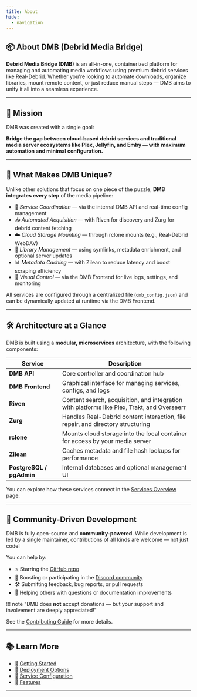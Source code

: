 ```yaml
---
title: About
hide:
  - navigation
---
```


## 📦 About DMB (Debrid Media Bridge)

**Debrid Media Bridge (DMB)** is an all-in-one, containerized platform for managing and automating media workflows using premium debrid services like Real-Debrid. Whether you're looking to automate downloads, organize libraries, mount remote content, or just reduce manual steps — DMB aims to unify it all into a seamless experience.

---

## 🎯 Mission

DMB was created with a single goal:

**Bridge the gap between cloud-based debrid services and traditional media server ecosystems like Plex, Jellyfin, and Emby — with maximum automation and minimal configuration.**

---

## 🧩 What Makes DMB Unique?

Unlike other solutions that focus on one piece of the puzzle, **DMB integrates every step** of the media pipeline:

- 🔌 *Service Coordination* — via the internal DMB API and real-time config management  
- 📥 *Automated Acquisition* — with Riven for discovery and Zurg for debrid content fetching  
- ☁️ *Cloud Storage Mounting* — through rclone mounts (e.g., Real-Debrid WebDAV)  
- 🔁 *Library Management* — using symlinks, metadata enrichment, and optional server updates  
- 📊 *Metadata Caching* — with Zilean to reduce latency and boost scraping efficiency  
- 🧠 *Visual Control* — via the DMB Frontend for live logs, settings, and monitoring

All services are configured through a centralized file (`dmb_config.json`) and can be dynamically updated at runtime via the DMB Frontend.

---

## 🛠️ Architecture at a Glance

DMB is built using a **modular, microservices** architecture, with the following components:

| Service          | Description |
|------------------|-------------|
| **DMB API**       | Core controller and coordination hub |
| **DMB Frontend**  | Graphical interface for managing services, configs, and logs |
| **Riven**         | Content search, acquisition, and integration with platforms like Plex, Trakt, and Overseerr |
| **Zurg**          | Handles Real-Debrid content interaction, file repair, and directory structuring |
| **rclone**        | Mounts cloud storage into the local container for access by your media server |
| **Zilean**        | Caches metadata and file hash lookups for performance |
| **PostgreSQL / pgAdmin** | Internal databases and optional management UI |

You can explore how these services connect in the [Services Overview](../services/index.md) page.

---

## 👥 Community-Driven Development

DMB is fully open-source and **community-powered**. While development is led by a single maintainer, contributions of all kinds are welcome — not just code!

You can help by:

- ⭐ Starring the [GitHub repo](https://github.com/I-am-PUID-0/DMB)
- 💬 Boosting or participating in the [Discord community](https://discord.gg/8dqKUBtbp5)
- 🛠️ Submitting feedback, bug reports, or pull requests
- 🧠 Helping others with questions or documentation improvements

!!! note "DMB does **not** accept donations — but your support and involvement are deeply appreciated!"

See the [Contributing Guide](contributing.md) for more details.

---

## 📚 Learn More

- 🔧 [Getting Started](../getting-started/index.md)
- 🚀 [Deployment Options](../deployment/index.md)
- 🧩 [Service Configuration](../services/index.md)
- 🤖 [Features](../features/index.md)

---
